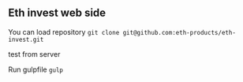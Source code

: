 ## Eth invest web side

You can load repository `git clone git@github.com:eth-products/eth-invest.git`


test from server


Run gulpfile `gulp` 
